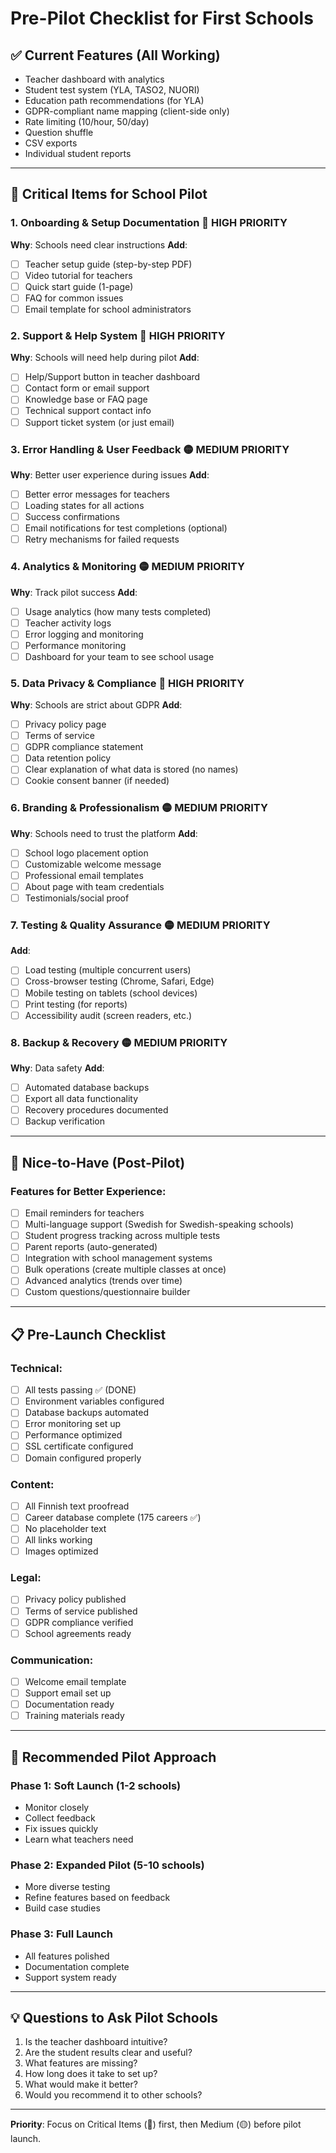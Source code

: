 # Pre-Pilot Checklist for First Schools

## ✅ Current Features (All Working)
- Teacher dashboard with analytics
- Student test system (YLA, TASO2, NUORI)
- Education path recommendations (for YLA)
- GDPR-compliant name mapping (client-side only)
- Rate limiting (10/hour, 50/day)
- Question shuffle
- CSV exports
- Individual student reports

---

## 🚨 Critical Items for School Pilot

### 1. **Onboarding & Setup Documentation** 🔴 HIGH PRIORITY
**Why**: Schools need clear instructions
**Add**:
- [ ] Teacher setup guide (step-by-step PDF)
- [ ] Video tutorial for teachers
- [ ] Quick start guide (1-page)
- [ ] FAQ for common issues
- [ ] Email template for school administrators

### 2. **Support & Help System** 🔴 HIGH PRIORITY
**Why**: Schools will need help during pilot
**Add**:
- [ ] Help/Support button in teacher dashboard
- [ ] Contact form or email support
- [ ] Knowledge base or FAQ page
- [ ] Technical support contact info
- [ ] Support ticket system (or just email)

### 3. **Error Handling & User Feedback** 🟡 MEDIUM PRIORITY
**Why**: Better user experience during issues
**Add**:
- [ ] Better error messages for teachers
- [ ] Loading states for all actions
- [ ] Success confirmations
- [ ] Email notifications for test completions (optional)
- [ ] Retry mechanisms for failed requests

### 4. **Analytics & Monitoring** 🟡 MEDIUM PRIORITY
**Why**: Track pilot success
**Add**:
- [ ] Usage analytics (how many tests completed)
- [ ] Teacher activity logs
- [ ] Error logging and monitoring
- [ ] Performance monitoring
- [ ] Dashboard for your team to see school usage

### 5. **Data Privacy & Compliance** 🔴 HIGH PRIORITY
**Why**: Schools are strict about GDPR
**Add**:
- [ ] Privacy policy page
- [ ] Terms of service
- [ ] GDPR compliance statement
- [ ] Data retention policy
- [ ] Clear explanation of what data is stored (no names)
- [ ] Cookie consent banner (if needed)

### 6. **Branding & Professionalism** 🟡 MEDIUM PRIORITY
**Why**: Schools need to trust the platform
**Add**:
- [ ] School logo placement option
- [ ] Customizable welcome message
- [ ] Professional email templates
- [ ] About page with team credentials
- [ ] Testimonials/social proof

### 7. **Testing & Quality Assurance** 🟡 MEDIUM PRIORITY
**Add**:
- [ ] Load testing (multiple concurrent users)
- [ ] Cross-browser testing (Chrome, Safari, Edge)
- [ ] Mobile testing on tablets (school devices)
- [ ] Print testing (for reports)
- [ ] Accessibility audit (screen readers, etc.)

### 8. **Backup & Recovery** 🟡 MEDIUM PRIORITY
**Why**: Data safety
**Add**:
- [ ] Automated database backups
- [ ] Export all data functionality
- [ ] Recovery procedures documented
- [ ] Backup verification

---

## 🎯 Nice-to-Have (Post-Pilot)

### Features for Better Experience:
- [ ] Email reminders for teachers
- [ ] Multi-language support (Swedish for Swedish-speaking schools)
- [ ] Student progress tracking across multiple tests
- [ ] Parent reports (auto-generated)
- [ ] Integration with school management systems
- [ ] Bulk operations (create multiple classes at once)
- [ ] Advanced analytics (trends over time)
- [ ] Custom questions/questionnaire builder

---

## 📋 Pre-Launch Checklist

### Technical:
- [ ] All tests passing ✅ (DONE)
- [ ] Environment variables configured
- [ ] Database backups automated
- [ ] Error monitoring set up
- [ ] Performance optimized
- [ ] SSL certificate configured
- [ ] Domain configured properly

### Content:
- [ ] All Finnish text proofread
- [ ] Career database complete (175 careers ✅)
- [ ] No placeholder text
- [ ] All links working
- [ ] Images optimized

### Legal:
- [ ] Privacy policy published
- [ ] Terms of service published
- [ ] GDPR compliance verified
- [ ] School agreements ready

### Communication:
- [ ] Welcome email template
- [ ] Support email set up
- [ ] Documentation ready
- [ ] Training materials ready

---

## 🚀 Recommended Pilot Approach

### Phase 1: Soft Launch (1-2 schools)
- Monitor closely
- Collect feedback
- Fix issues quickly
- Learn what teachers need

### Phase 2: Expanded Pilot (5-10 schools)
- More diverse testing
- Refine features based on feedback
- Build case studies

### Phase 3: Full Launch
- All features polished
- Documentation complete
- Support system ready

---

## 💡 Questions to Ask Pilot Schools

1. Is the teacher dashboard intuitive?
2. Are the student results clear and useful?
3. What features are missing?
4. How long does it take to set up?
5. What would make it better?
6. Would you recommend it to other schools?

---

**Priority**: Focus on Critical Items (🔴) first, then Medium (🟡) before pilot launch.

